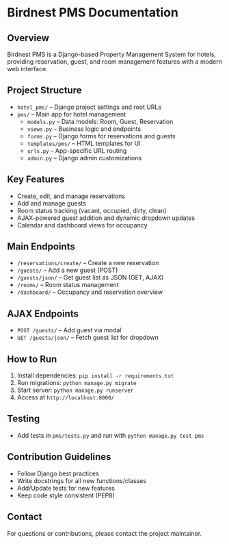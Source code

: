 # Birdnest PMS Documentation

## Overview
Birdnest PMS is a Django-based Property Management System for hotels, providing reservation, guest, and room management features with a modern web interface.

## Project Structure
- `hotel_pms/` – Django project settings and root URLs
- `pms/` – Main app for hotel management
  - `models.py` – Data models: Room, Guest, Reservation
  - `views.py` – Business logic and endpoints
  - `forms.py` – Django forms for reservations and guests
  - `templates/pms/` – HTML templates for UI
  - `urls.py` – App-specific URL routing
  - `admin.py` – Django admin customizations

## Key Features
- Create, edit, and manage reservations
- Add and manage guests
- Room status tracking (vacant, occupied, dirty, clean)
- AJAX-powered guest addition and dynamic dropdown updates
- Calendar and dashboard views for occupancy

## Main Endpoints
- `/reservations/create/` – Create a new reservation
- `/guests/` – Add a new guest (POST)
- `/guests/json/` – Get guest list as JSON (GET, AJAX)
- `/rooms/` – Room status management
- `/dashboard/` – Occupancy and reservation overview

## AJAX Endpoints
- `POST /guests/` – Add guest via modal
- `GET /guests/json/` – Fetch guest list for dropdown

## How to Run
1. Install dependencies: `pip install -r requirements.txt`
2. Run migrations: `python manage.py migrate`
3. Start server: `python manage.py runserver`
4. Access at `http://localhost:8000/`

## Testing
- Add tests in `pms/tests.py` and run with `python manage.py test pms`

## Contribution Guidelines
- Follow Django best practices
- Write docstrings for all new functions/classes
- Add/Update tests for new features
- Keep code style consistent (PEP8)

## Contact
For questions or contributions, please contact the project maintainer.